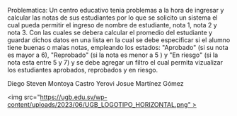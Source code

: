 Problematica:
Un centro educativo tenia problemas a la hora de ingresar y calcular las notas de sus estudiantes por lo  que se solicito un sistema el cual pueda permitir el ingreso de nombre de estudiante, nota 1, nota 2 y nota 3. Con las cuales se debera calcular el promedio del estudiante y guardar dichos datos en una lista en la cual se debe especificar si el alumno tiene buenas o malas notas, empleando los estados: "Aprobado" (si su nota es mayor a 6), "Reprobado" (si la nota es menor a 5 ) y "En riesgo" (si la nota esta entre 5 y 7) y se debe agregar un filtro el cual permita vizualizar los estudiantes aprobados, reprobados y en riesgo.

Diego Steven Montoya Castro
Yerovi Josue Martínez Gómez

<img src="https://ugb.edu.sv/wp-content/uploads/2023/06/UGB_LOGOTIPO_HORIZONTAL.png" >